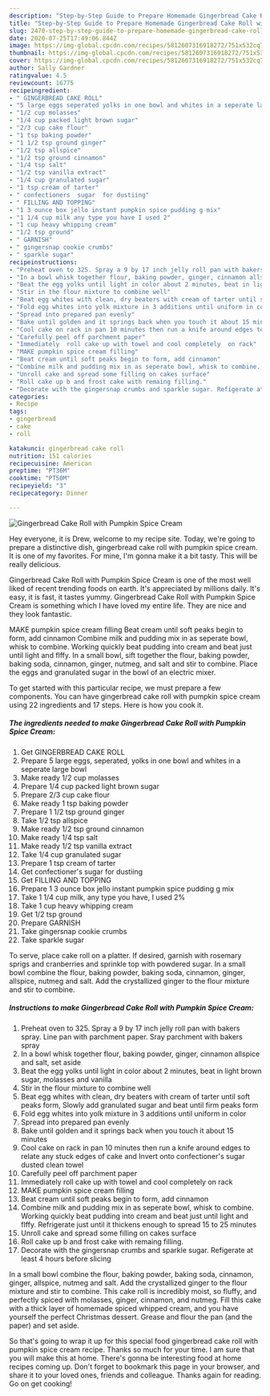 ```yaml
---
description: "Step-by-Step Guide to Prepare Homemade Gingerbread Cake Roll with Pumpkin Spice Cream"
title: "Step-by-Step Guide to Prepare Homemade Gingerbread Cake Roll with Pumpkin Spice Cream"
slug: 2470-step-by-step-guide-to-prepare-homemade-gingerbread-cake-roll-with-pumpkin-spice-cream
date: 2020-07-25T17:49:06.844Z
image: https://img-global.cpcdn.com/recipes/5812607316918272/751x532cq70/gingerbread-cake-roll-with-pumpkin-spice-cream-recipe-main-photo.jpg
thumbnail: https://img-global.cpcdn.com/recipes/5812607316918272/751x532cq70/gingerbread-cake-roll-with-pumpkin-spice-cream-recipe-main-photo.jpg
cover: https://img-global.cpcdn.com/recipes/5812607316918272/751x532cq70/gingerbread-cake-roll-with-pumpkin-spice-cream-recipe-main-photo.jpg
author: Sally Gardner
ratingvalue: 4.5
reviewcount: 16775
recipeingredient:
- " GINGERBREAD CAKE ROLL"
- "5 large eggs seperated yolks in one bowl and whites in a seperate large bowl"
- "1/2 cup molasses"
- "1/4 cup packed light brown sugar"
- "2/3 cup cake flour"
- "1 tsp baking powder"
- "1 1/2 tsp ground ginger"
- "1/2 tsp allspice"
- "1/2 tsp ground cinnamon"
- "1/4 tsp salt"
- "1/2 tsp vanilla extract"
- "1/4 cup granulated sugar"
- "1 tsp cream of tarter"
- " confectioners  sugar  for dustiing"
- " FILLING AND TOPPING"
- "1 3 ounce box jello instant pumpkin spice pudding g mix"
- "1 1/4 cup milk any type you have I used 2"
- "1 cup heavy whipping cream"
- "1/2 tsp ground"
- " GARNISH"
- " gingersnap cookie crumbs"
- " sparkle sugar"
recipeinstructions:
- "Preheat oven to 325. Spray a 9 by 17 inch jelly roll pan with bakers spray. Line pan with parchment paper. Sray parchment with bakers spray"
- "In a bowl whisk together flour, baking powder, ginger, cinnamon allspice  and salt, set aside"
- "Beat the egg yolks until light in color about 2 minutes, beat in light brown sugar, molasses and vanilla"
- "Stir in the flour mixture to combine well"
- "Beat egg whites with clean, dry beaters with cream of tarter until soft peaks form, Slowly add granulated sugar and beat until firm peaks form"
- "Fold egg whites into yolk mixture in 3 additions until uniform in color"
- "Spread into prepared pan evenly"
- "Bake until golden and it springs back when you touch it about 15 minutes"
- "Cool cake on rack in pan 10 minutes then run a knife around edges to relate any stuck edges of cake and Invert onto confectioner&#39;s sugar   dusted clean towel"
- "Carefully peel off parchment paper"
- "Immediately  roll cake up with towel and cool completely  on rack"
- "MAKE pumpkin spice cream filling"
- "Beat cream until soft peaks begin to form, add cinnamon"
- "Combine milk and pudding mix in as seperate bowl, whisk to combine. Working quickly beat pudding into cream and beat just until light and flffy. Refrigerate just until it thickens enough to spread 15 to 25 minutes"
- "Unroll cake and spread some filling on cakes surface"
- "Roll cake up b and frost cake with remaing filling."
- "Decorate with the gingersnap crumbs and sparkle sugar. Refigerate at least 4 hours before slicing"
categories:
- Recipe
tags:
- gingerbread
- cake
- roll

katakunci: gingerbread cake roll 
nutrition: 151 calories
recipecuisine: American
preptime: "PT36M"
cooktime: "PT50M"
recipeyield: "3"
recipecategory: Dinner

---
```



![Gingerbread Cake Roll with Pumpkin Spice Cream](https://img-global.cpcdn.com/recipes/5812607316918272/751x532cq70/gingerbread-cake-roll-with-pumpkin-spice-cream-recipe-main-photo.jpg)

Hey everyone, it is Drew, welcome to my recipe site. Today, we're going to prepare a distinctive dish, gingerbread cake roll with pumpkin spice cream. It is one of my favorites. For mine, I'm gonna make it a bit tasty. This will be really delicious.

Gingerbread Cake Roll with Pumpkin Spice Cream is one of the most well liked of recent trending foods on earth. It's appreciated by millions daily. It's easy, it is fast, it tastes yummy. Gingerbread Cake Roll with Pumpkin Spice Cream is something which I have loved my entire life. They are nice and they look fantastic.

MAKE pumpkin spice cream filling Beat cream until soft peaks begin to form, add cinnamon Combine milk and pudding mix in as seperate bowl, whisk to combine. Working quickly beat pudding into cream and beat just until light and flffy. In a small bowl, sift together the flour, baking powder, baking soda, cinnamon, ginger, nutmeg, and salt and stir to combine. Place the eggs and granulated sugar in the bowl of an electric mixer.


To get started with this particular recipe, we must prepare a few components. You can have gingerbread cake roll with pumpkin spice cream using 22 ingredients and 17 steps. Here is how you cook it.

<!--inarticleads1-->

##### The ingredients needed to make Gingerbread Cake Roll with Pumpkin Spice Cream:

1. Get  GINGERBREAD CAKE ROLL
1. Prepare 5 large eggs, seperated, yolks in one bowl and whites in a seperate large bowl
1. Make ready 1/2 cup molasses
1. Prepare 1/4 cup packed light brown sugar
1. Prepare 2/3 cup cake flour
1. Make ready 1 tsp baking powder
1. Prepare 1 1/2 tsp ground ginger
1. Take 1/2 tsp allspice
1. Make ready 1/2 tsp ground cinnamon
1. Make ready 1/4 tsp salt
1. Make ready 1/2 tsp vanilla extract
1. Take 1/4 cup granulated sugar
1. Prepare 1 tsp cream of tarter
1. Get  confectioner&#39;s  sugar  for dustiing
1. Get  FILLING AND TOPPING
1. Prepare 1 3 ounce box jello instant pumpkin spice pudding g mix
1. Take 1 1/4 cup milk, any type you have, I used 2%
1. Take 1 cup heavy whipping cream
1. Get 1/2 tsp ground
1. Prepare  GARNISH
1. Take  gingersnap cookie crumbs
1. Take  sparkle sugar


To serve, place cake roll on a platter. If desired, garnish with rosemary sprigs and cranberries and sprinkle top with powdered sugar. In a small bowl combine the flour, baking powder, baking soda, cinnamon, ginger, allspice, nutmeg and salt. Add the crystallized ginger to the flour mixture and stir to combine. 

<!--inarticleads2-->

##### Instructions to make Gingerbread Cake Roll with Pumpkin Spice Cream:

1. Preheat oven to 325. Spray a 9 by 17 inch jelly roll pan with bakers spray. Line pan with parchment paper. Sray parchment with bakers spray
1. In a bowl whisk together flour, baking powder, ginger, cinnamon allspice  and salt, set aside
1. Beat the egg yolks until light in color about 2 minutes, beat in light brown sugar, molasses and vanilla
1. Stir in the flour mixture to combine well
1. Beat egg whites with clean, dry beaters with cream of tarter until soft peaks form, Slowly add granulated sugar and beat until firm peaks form
1. Fold egg whites into yolk mixture in 3 additions until uniform in color
1. Spread into prepared pan evenly
1. Bake until golden and it springs back when you touch it about 15 minutes
1. Cool cake on rack in pan 10 minutes then run a knife around edges to relate any stuck edges of cake and Invert onto confectioner&#39;s sugar   dusted clean towel
1. Carefully peel off parchment paper
1. Immediately  roll cake up with towel and cool completely  on rack
1. MAKE pumpkin spice cream filling
1. Beat cream until soft peaks begin to form, add cinnamon
1. Combine milk and pudding mix in as seperate bowl, whisk to combine. Working quickly beat pudding into cream and beat just until light and flffy. Refrigerate just until it thickens enough to spread 15 to 25 minutes
1. Unroll cake and spread some filling on cakes surface
1. Roll cake up b and frost cake with remaing filling.
1. Decorate with the gingersnap crumbs and sparkle sugar. Refigerate at least 4 hours before slicing


In a small bowl combine the flour, baking powder, baking soda, cinnamon, ginger, allspice, nutmeg and salt. Add the crystallized ginger to the flour mixture and stir to combine. This cake roll is incredibly moist, so fluffy, and perfectly spiced with molasses, ginger, cinnamon, and nutmeg. Fill this cake with a thick layer of homemade spiced whipped cream, and you have yourself the perfect Christmas dessert. Grease and flour the pan (and the paper) and set aside. 

So that's going to wrap it up for this special food gingerbread cake roll with pumpkin spice cream recipe. Thanks so much for your time. I am sure that you will make this at home. There's gonna be interesting food at home recipes coming up. Don't forget to bookmark this page in your browser, and share it to your loved ones, friends and colleague. Thanks again for reading. Go on get cooking!
